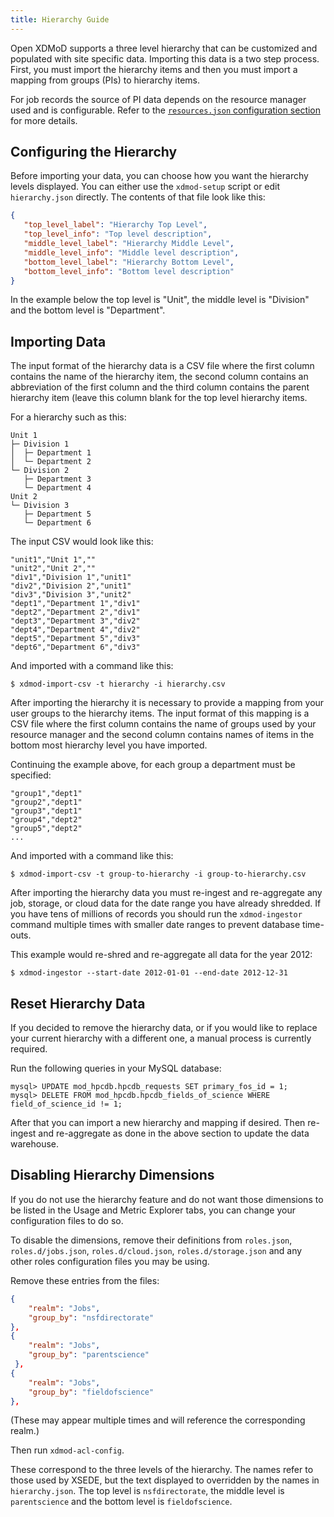 ```yaml
---
title: Hierarchy Guide
---
```


Open XDMoD supports a three level hierarchy that can be customized and
populated with site specific data.  Importing this data is a two step
process.  First, you must import the hierarchy items and then you must
import a mapping from groups (PIs) to hierarchy items.

For job records the source of PI data depends on the resource manager used and
is configurable.  Refer to the [`resources.json` configuration
section](configuration.html#resourcesjson) for more details.

Configuring the Hierarchy
-------------------------

Before importing your data, you can choose how you want the hierarchy
levels displayed.  You can either use the `xdmod-setup` script or edit
`hierarchy.json` directly.  The contents of that file look like this:

```json
{
   "top_level_label": "Hierarchy Top Level",
   "top_level_info": "Top level description",
   "middle_level_label": "Hierarchy Middle Level",
   "middle_level_info": "Middle level description",
   "bottom_level_label": "Hierarchy Bottom Level",
   "bottom_level_info": "Bottom level description"
}
```

In the example below the top level is "Unit", the middle level is
"Division" and the bottom level is "Department".

Importing Data
--------------

The input format of the hierarchy data is a CSV file where the first
column contains the name of the hierarchy item, the second column
contains an abbreviation of the first column and the third column
contains the parent hierarchy item (leave this column blank for the
top level hierarchy items.

For a hierarchy such as this:

    Unit 1
    ├─ Division 1
    │  ├─ Department 1
    │  └─ Department 2
    └─ Division 2
       ├─ Department 3
       └─ Department 4
    Unit 2
    └─ Division 3
       ├─ Department 5
       └─ Department 6

The input CSV would look like this:

```csv
"unit1","Unit 1",""
"unit2","Unit 2",""
"div1","Division 1","unit1"
"div2","Division 2","unit1"
"div3","Division 3","unit2"
"dept1","Department 1","div1"
"dept2","Department 2","div1"
"dept3","Department 3","div2"
"dept4","Department 4","div2"
"dept5","Department 5","div3"
"dept6","Department 6","div3"
```

And imported with a command like this:

```
$ xdmod-import-csv -t hierarchy -i hierarchy.csv
```

After importing the hierarchy it is necessary to provide a mapping from
your user groups to the hierarchy items.  The input format of this
mapping is a CSV file where the first column contains the name of groups
used by your resource manager and the second column contains names of
items in the bottom most hierarchy level you have imported.

Continuing the example above, for each group a department must be
specified:

```csv
"group1","dept1"
"group2","dept1"
"group3","dept1"
"group4","dept2"
"group5","dept2"
...
```

And imported with a command like this:

```
$ xdmod-import-csv -t group-to-hierarchy -i group-to-hierarchy.csv
```

After importing the hierarchy data you must re-ingest and re-aggregate any job,
storage, or cloud data for the date range you have already shredded.  If you
have tens of millions of records you should run the `xdmod-ingestor` command
multiple times with smaller date ranges to prevent database time-outs.

This example would re-shred and re-aggregate all data for the year 2012:

```
$ xdmod-ingestor --start-date 2012-01-01 --end-date 2012-12-31
```

Reset Hierarchy Data
--------------------

If you decided to remove the hierarchy data, or if you would like to replace
your current hierarchy with a different one, a manual process is currently
required.

Run the following queries in your MySQL database:

```
mysql> UPDATE mod_hpcdb.hpcdb_requests SET primary_fos_id = 1;
mysql> DELETE FROM mod_hpcdb.hpcdb_fields_of_science WHERE field_of_science_id != 1;
```

After that you can import a new hierarchy and mapping if desired.  Then
re-ingest and re-aggregate as done in the above section to update the data
warehouse.

Disabling Hierarchy Dimensions
------------------------------

If you do not use the hierarchy feature and do not want those dimensions
to be listed in the Usage and Metric Explorer tabs, you can change your
configuration files to do so.

To disable the dimensions, remove their definitions from `roles.json`,
`roles.d/jobs.json`, `roles.d/cloud.json`, `roles.d/storage.json` and any other
roles configuration files you may be using.

Remove these entries from the files:

```json
{
    "realm": "Jobs",
    "group_by": "nsfdirectorate"
},
{
    "realm": "Jobs",
    "group_by": "parentscience"
 },
{
    "realm": "Jobs",
    "group_by": "fieldofscience"
},
```

(These may appear multiple times and will reference the corresponding realm.)

Then run `xdmod-acl-config`.

These correspond to the three levels of the hierarchy.  The names refer
to those used by XSEDE, but the text displayed to overridden by the
names in `hierarchy.json`.  The top level is `nsfdirectorate`, the
middle level is `parentscience` and the bottom level is
`fieldofscience`.
